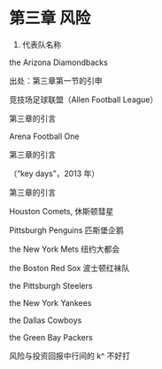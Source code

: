 # 第三章 风险

1. 代表队名称

the Arizona Diamondbacks

出处：第三章第一节的引申

竞技场足球联盟（Allen Football League）

第三章的引言

Arena Football One

第三章的引言

（“key days”，2013 年）

第三章的引言

Houston Comets, 休斯顿彗星

Pittsburgh Penguins 匹斯堡企鹅

the New York Mets 纽约大都会

the Boston Red Sox 波士顿红袜队

the Pittsburgh Steelers

the New York Yankees

the Dallas Cowboys

the Green Bay Packers

风险与投资回报中行间的 k^ 不好打
